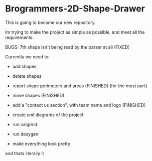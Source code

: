 # Brogrammers-2D-Shape-Drawer

This is going to become our new repository.

Im trying to make the project as simple as possible, and meet all the requirements. 



BUGS:
7th shape isn't being read by the parser at all (FIXED)

Currently we need to:

- add shapes
- delete shapes
- report shape perimeters and areas (FINISHED) (for the most part)
- move shapes (FINISHED)

- add a "contact us section", with team name and logo (FINISHED)

- create uml diagrams of the project
- run valgrind
- run doxygen

- make everything look pretty

and thats literally it




